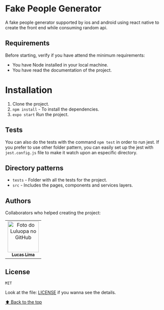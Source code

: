 # Fake People Generator

A fake people generator supported by ios and android using react native to create the front end while consuming random api.

## Requirements

Before starting, verify if you have attend the minimum requirements:
* You have Node installed in your local machine.
* You have read the documentation of the project.

# Installation
1. Clone the project.
2. `npm install` - To install the dependencies.
3. `expo start` Run the project.

## Tests

You can also do the tests with the command `npm test` in order to run jest.
If you prefer to use other folder pattern, you can easily set up the jest with `jest.config.js` file to make it watch upon an especific directory.

## Directory patterns
* `tests` - Folder with all the tests for the project.
* `src` - Includes the pages, components and services layers.

<!-- ## Tips
* Always format the file with `npm lint` (Choose the Prettier as default), it will make the project more organized and a better code. -->

## Authors

Collaborators who helped creating the project:

<table>
  <tr>
    <td align="center">
      <a href="https://github.com/luluopa">
        <img src="https://avatars.githubusercontent.com/u/56770452?s=400&u=8d14683220f49c2f79fe24c31d50cb893a268efe&v=4" width="100px;"alt="Foto do Luluopa no GitHub"/><br>
        <sub>
          <b>Lucas Lima</b>
        </sub>
      </a>
    </td>
  </tr>
</table>

## License

`MIT`

Look at the file: [LICENSE](LICENSE) if you wanna see the details.

[⬆ Back to the top](#FakePeople)<br>
